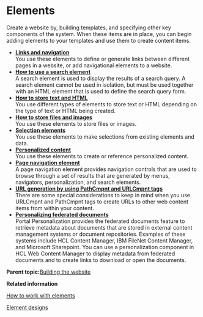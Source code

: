 # Elements

Create a website by, building templates, and specifying other key components of the system. When these items are in place, you can begin adding elements to your templates and use them to create content items.

-   **[Links and navigation](../wcm/wcm_dev_elements_types_links.md)**  
You use these elements to define or generate links between different pages in a website, or add navigational elements to a website.
-   **[How to use a search element](../panel_help/wcm_dev_search_form.md)**  
A search element is used to display the results of a search query. A search element cannot be used in isolation, but must be used together with an HTML element that is used to define the search query form.
-   **[How to store text and HTML](../wcm/wcm_dev_elements_types_text.md)**  
You use different types of elements to store text or HTML depending on the type of text or HTML being created.
-   **[How to store files and images](../wcm/wcm_dev_elements_types_files.md)**  
You use these elements to store files or images.
-   **[Selection elements](../wcm/wcm_dev_elements_types_selection.md)**  
You use these elements to make selections from existing elements and data.
-   **[Personalized content](../wcm/wcm_dev_elements_types_personalize.md)**  
You use these elements to create or reference personalized content.
-   **[Page navigation element](../wcm/wcm_dev_elements_page-navigation.md)**  
A page navigation element provides navigation controls that are used to browse through a set of results that are generated by menus, navigators, personalization, and search elements.
-   **[URL generation by using PathCmpnt and URLCmpnt tags](../wcm/wcm_config_wcmviewer_urlgen.md)**  
There are some special considerations to keep in mind when you use URLCmpnt and PathCmpnt tags to create URLs to other web content items from within your content.
-   **[Personalizing federated documents](../wcm/wcm_dev_feddocs.md)**  
Portal Personalization provides the federated documents feature to retrieve metadata about documents that are stored in external content management systems or document repositories. Examples of these systems include HCL Content Manager, IBM FileNet Content Manager, and Microsoft Sharepoint. You can use a personalization component in HCL Web Content Manager to display metadata from federated documents and to create links to download or open the documents.

**Parent topic:**[Building the website](../site/site_build_parent.md)

**Related information**  


[How to work with elements](../panel_help/wcm_dev_elements.md)

[Element designs](../panel_help/wcm_dev_elements_design.md)

